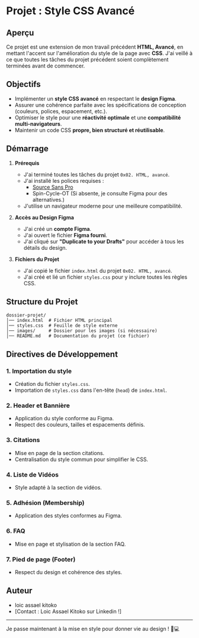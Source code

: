 
# Projet : Style CSS Avancé

## Aperçu
Ce projet est une extension de mon travail précédent **HTML, Avancé**, en mettant l'accent sur l'amélioration du style de la page avec **CSS**. J'ai veillé à ce que toutes les tâches du projet précédent soient complètement terminées avant de commencer.

## Objectifs
- Implémenter un **style CSS avancé** en respectant le **design Figma**.
- Assurer une cohérence parfaite avec les spécifications de conception (couleurs, polices, espacement, etc.).
- Optimiser le style pour une **réactivité optimale** et une **compatibilité multi-navigateurs**.
- Maintenir un code CSS **propre, bien structuré et réutilisable**.

## Démarrage
1. **Prérequis**
   - J'ai terminé toutes les tâches du projet `0x02. HTML, avancé`.
   - J'ai installé les polices requises :
     - [Source Sans Pro](https://fonts.adobe.com/fonts/source-sans-pro)
     - Spin-Cycle-OT (Si absente, je consulte Figma pour des alternatives.)
   - J'utilise un navigateur moderne pour une meilleure compatibilité.

2. **Accès au Design Figma**
   - J'ai créé un **compte Figma**.
   - J'ai ouvert le fichier **Figma fourni**.
   - J'ai cliqué sur **"Duplicate to your Drafts"** pour accéder à tous les détails du design.

3. **Fichiers du Projet**
   - J'ai copié le fichier `index.html` du projet `0x02. HTML, avancé`.
   - J'ai créé et lié un fichier `styles.css` pour y inclure toutes les règles CSS.

## Structure du Projet
```
dossier-projet/
│── index.html  # Fichier HTML principal
│── styles.css  # Feuille de style externe
│── images/     # Dossier pour les images (si nécessaire)
│── README.md   # Documentation du projet (ce fichier)
```

## Directives de Développement
### 1. Importation du style
- Création du fichier `styles.css`.
- Importation de `styles.css` dans l'en-tête (`head`) de `index.html`.

### 2. Header et Bannière
- Application du style conforme au Figma.
- Respect des couleurs, tailles et espacements définis.

### 3. Citations
- Mise en page de la section citations.
- Centralisation du style commun pour simplifier le CSS.

### 4. Liste de Vidéos
- Style adapté à la section de vidéos.

### 5. Adhésion (Membership)
- Application des styles conformes au Figma.

### 6. FAQ
- Mise en page et stylisation de la section FAQ.

### 7. Pied de page (Footer)
- Respect du design et cohérence des styles.



## Auteur
- loic assael kitoko
- [Contact : Loic Assael Kitoko sur Linkedin !]

---
Je passe maintenant à la mise en style pour donner vie au design ! 🎨💻





